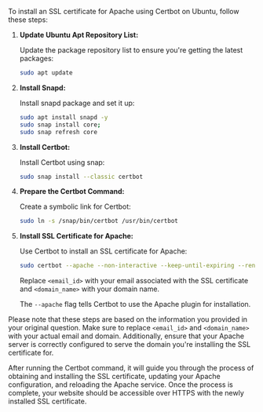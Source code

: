 To install an SSL certificate for Apache using Certbot on Ubuntu, follow these steps:

1. **Update Ubuntu Apt Repository List:**

    Update the package repository list to ensure you're getting the latest packages:

    ```bash
    sudo apt update
    ```

2. **Install Snapd:**

    Install snapd package and set it up:

    ```bash
    sudo apt install snapd -y
    sudo snap install core;
    sudo snap refresh core
    ```

3. **Install Certbot:**

    Install Certbot using snap:

    ```bash
    sudo snap install --classic certbot
    ```

4. **Prepare the Certbot Command:**

    Create a symbolic link for Certbot:

    ```bash
    sudo ln -s /snap/bin/certbot /usr/bin/certbot
    ```

5. **Install SSL Certificate for Apache:**

    Use Certbot to install an SSL certificate for Apache:

    ```bash
    sudo certbot --apache --non-interactive --keep-until-expiring --renew-with-new-domains --agree-tos --email <email_id> --no-eff-email --domains "<domain_name>"
    ```

    Replace `<email_id>` with your email associated with the SSL certificate and `<domain_name>` with your domain name.

    The `--apache` flag tells Certbot to use the Apache plugin for installation.

Please note that these steps are based on the information you provided in your original question. Make sure to replace `<email_id>` and `<domain_name>` with your actual email and domain. Additionally, ensure that your Apache server is correctly configured to serve the domain you're installing the SSL certificate for.

After running the Certbot command, it will guide you through the process of obtaining and installing the SSL certificate, updating your Apache configuration, and reloading the Apache service. Once the process is complete, your website should be accessible over HTTPS with the newly installed SSL certificate.
